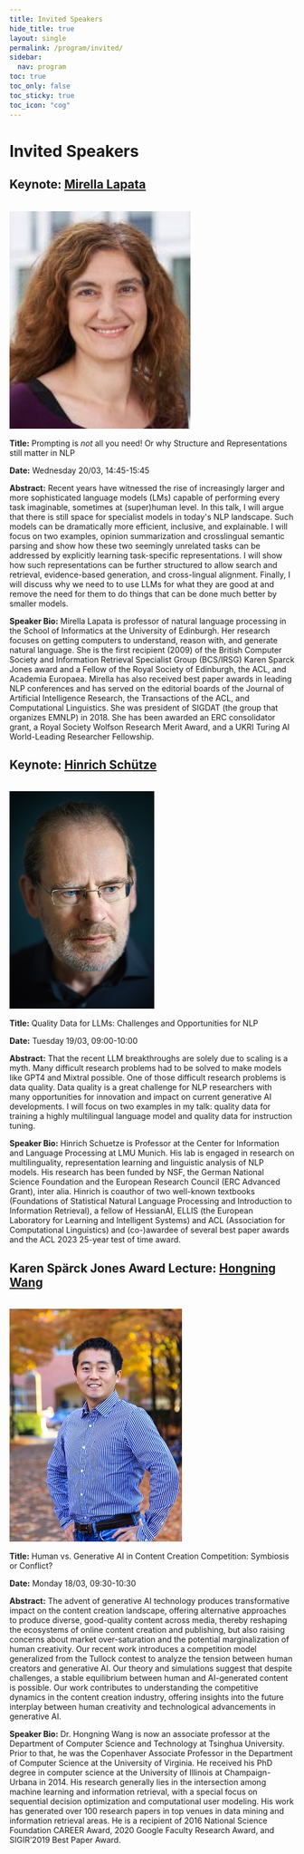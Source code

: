 ```yaml
---
title: Invited Speakers
hide_title: true
layout: single
permalink: /program/invited/
sidebar:
  nav: program
toc: true
toc_only: false
toc_sticky: true
toc_icon: "cog" 
---
```

<h1>Invited Speakers</h1>

<h2>Keynote: <a href="https://homepages.inf.ed.ac.uk/mlap/" target="_blank">Mirella Lapata</a></h2><br/>
<img src="/assets/images/mirella.png" alt="Mirella Lapata">

<b>Title:</b> Prompting is *not* all you need! Or why Structure and Representations still matter in NLP <br/>

<b>Date:</b> Wednesday 20/03, 14:45-15:45 <br/>

<b>Abstract:</b> Recent years have witnessed the rise of increasingly larger and more sophisticated language models (LMs) capable of performing every task imaginable, sometimes at (super)human level. In this talk, I will argue that there is still space for specialist models in today's NLP landscape. Such models can be dramatically more efficient, inclusive, and explainable. I will focus on two examples, opinion summarization and crosslingual semantic parsing and show how these two seemingly unrelated tasks can be addressed by explicitly learning task-specific representations. I will show how such representations can be further structured to allow search and retrieval, evidence-based generation, and cross-lingual alignment. Finally, I will  discuss why we need to to use LLMs for what they are good at and remove the need for them to do things that can be done much better by smaller models.
<br/>

<b>Speaker Bio:</b> Mirella Lapata is professor of natural language processing in the School of Informatics at the University of Edinburgh. Her research focuses on getting computers to understand, reason with, and generate natural language. She is the first recipient (2009) of the British Computer Society and Information Retrieval Specialist Group (BCS/IRSG) Karen Sparck Jones award and a Fellow of the Royal Society of Edinburgh, the ACL, and Academia Europaea. Mirella has also received best paper awards in leading NLP conferences and has served on the editorial boards of the Journal of Artificial Intelligence Research, the Transactions of the ACL, and Computational Linguistics. She was president of SIGDAT (the group that organizes EMNLP) in 2018. She has been awarded an ERC consolidator grant, a Royal Society Wolfson Research Merit Award, and a UKRI Turing AI World-Leading Researcher Fellowship.
<br/>


<h2>Keynote: <a href="https://www.cis.lmu.de/schuetze/" target="_blank">Hinrich Schütze</a></h2><br/>
<img src="/assets/images/hinrich.png" alt="Hinrich Schütze">

<b>Title:</b> Quality Data for LLMs: Challenges and Opportunities for NLP <br/>

<b>Date:</b> Tuesday 19/03, 09:00-10:00 <br/>

<b>Abstract:</b> That the recent LLM breakthroughs are solely due to scaling is a myth. Many difficult research problems had to be solved to make models like GPT4 and Mixtral possible. One of those difficult research problems is data quality. Data quality is a great challenge for NLP researchers with many opportunities for innovation and impact on current generative AI developments. I will focus on two examples in my talk: quality data for training a highly multilingual language model and quality data for instruction tuning.
<br/>

<b>Speaker Bio:</b> Hinrich Schuetze is Professor at the Center for Information
and Language Processing at LMU Munich.  His lab is engaged in research on multilinguality, representation learning and linguistic analysis of NLP models.  His research has been funded by NSF, the German National Science Foundation and the European Research Council (ERC Advanced Grant), inter alia. Hinrich is coauthor of two well-known textbooks (Foundations of Statistical Natural Language Processing and Introduction to Information Retrieval), a fellow of HessianAI, ELLIS (the European Laboratory for Learning and Intelligent Systems) and ACL (Association for Computational Linguistics) and (co-)awardee of several best paper awards and the ACL 2023 25-year test of time award.

<h2>Karen Spärck Jones Award Lecture: <a href="https://www.cs.virginia.edu/~hw5x/" target="_blank">Hongning Wang</a></h2><br/>
<img src="/assets/images/hongning.jpg" alt="Hongning Wang">

<b>Title:</b> Human vs. Generative AI in Content Creation Competition: Symbiosis or Conflict? <br/>

<b>Date:</b> Monday 18/03, 09:30-10:30 <br/>

<b>Abstract:</b> The advent of generative AI technology produces transformative impact on the content creation landscape, offering alternative approaches to produce diverse, good-quality content across media, thereby reshaping the ecosystems of online content creation and publishing, but also raising concerns about market over-saturation and the potential marginalization of human creativity. Our recent work introduces a competition model generalized from the Tullock contest to analyze the tension between human creators and generative AI. Our theory and simulations suggest that despite challenges, a stable equilibrium between human and AI-generated content is possible. Our work contributes to understanding the competitive dynamics in the content creation industry, offering insights into the future interplay between human creativity and technological advancements in generative AI.
<br/>

<b>Speaker Bio:</b> Dr. Hongning Wang is now an associate professor at the Department of Computer Science and Technology at Tsinghua University. Prior to that, he was the Copenhaver Associate Professor in the Department of Computer Science at the University of Virginia. He received his PhD degree in computer science at the University of Illinois at Champaign-Urbana in 2014. His research generally lies in the intersection among machine learning and information retrieval, with a special focus on sequential decision optimization and computational user modeling. His work has generated over 100 research papers in top venues in data mining and information retrieval areas. He is a recipient of 2016 National Science Foundation CAREER Award, 2020 Google Faculty Research Award, and SIGIR’2019 Best Paper Award.
